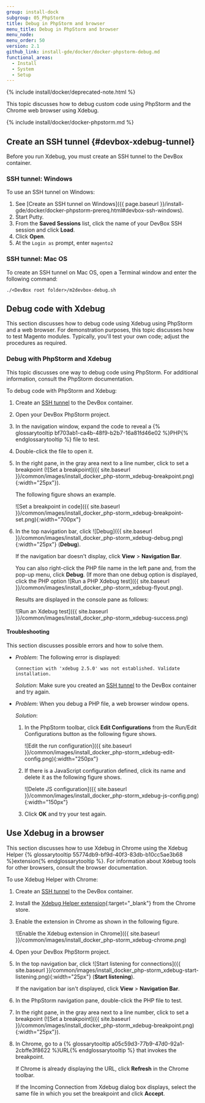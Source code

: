 ```yaml
---
group: install-dock
subgroup: 05_PhpStorm
title: Debug in PhpStorm and browser
menu_title: Debug in PhpStorm and browser
menu_node:
menu_order: 50
version: 2.1
github_link: install-gde/docker/docker-phpstorm-debug.md
functional_areas:
  - Install
  - System
  - Setup
---
```

 
{% include install/docker/deprecated-note.html %}

This topic discusses how to debug custom code using PhpStorm and the Chrome web browser using Xdebug.

{% include install/docker/docker-phpstorm.md %}

## Create an SSH tunnel {#devbox-xdebug-tunnel}
Before you run Xdebug, you must create an SSH tunnel to the DevBox container.

### SSH tunnel: Windows
To use an SSH tunnel on Windows:

1.	See [Create an SSH tunnel on Windows]({{ page.baseurl }}/install-gde/docker/docker-phpstorm-prereq.html#devbox-ssh-windows).
2.	Start Putty.
3.	From the **Saved Sessions** list, click the name of your DevBox SSH session and click **Load**.
4.	Click **Open**.
5.	At the `Login as` prompt, enter `magento2`

### SSH tunnel: Mac OS
To create an SSH tunnel on Mac OS, open a Terminal window and enter the following command:

	./<DevBox root folder>/m2devbox-debug.sh

## Debug code with Xdebug
This section discusses how to debug code using Xdebug using PhpStorm and a web browser. For demonstration purposes, this topic discusses how to test Magento modules. Typically, you'll test your own code; adjust the procedures as required.

### Debug with PhpStorm and Xdebug
This topic discusses one way to debug code using PhpStorm. For additional information, consult the PhpStorm documentation.

To debug code with PhpStorm and Xdebug:

1.	Create an [SSH tunnel](#devbox-xdebug-tunnel) to the DevBox container.
2.	Open your DevBox PhpStorm project.
3.	In the navigation window, expand the code to reveal a {% glossarytooltip bf703ab1-ca4b-48f9-b2b7-16a81fd46e02 %}PHP{% endglossarytooltip %} file to test.
4.	Double-click the file to open it.
5.	In the right pane, in the gray area next to a line number, click to set a breakpoint (![Set a breakpoint]({{ site.baseurl }}/common/images/install_docker_php-storm_xdebug-breakpoint.png){:width="25px"}).

	The following figure shows an example.

	![Set a breakpoint in code]({{ site.baseurl }}/common/images/install_docker_php-storm_xdebug-breakpoint-set.png){:width="700px"}
6.	In the top navigation bar, click ![Debug]({{ site.baseurl }}/common/images/install_docker_php-storm_xdebug-debug.png){:width="25px"} (**Debug**).

	If the navigation bar doesn't display, click **View** > **Navigation Bar**.

	You can also right-click the PHP file name in the left pane and, from the pop-up menu, click **Debug**. (If more than one debug option is displayed, click the PHP option ![Run a PHP Xdebug test]({{ site.baseurl }}/common/images/install_docker_php-storm_xdebug-flyout.png).

	Results are displayed in the console pane as follows:

	![Run an Xdebug test]({{ site.baseurl }}/common/images/install_docker_php-storm_xdebug-success.png)

#### Troubleshooting
This section discusses possible errors and how to solve them.

*	_Problem_: The following error is displayed:

		Connection with 'xdebug 2.5.0' was not established. Validate installation.

	_Solution_: Make sure you created an [SSH tunnel](#devbox-xdebug-tunnel) to the DevBox container and try again.
*	_Problem_: When you debug a PHP file, a web browser window opens.

	_Solution_:

	1.	In the PhpStorm toolbar, click **Edit Configurations** from the Run/Edit Configurations button as the following figure shows.

		![Edit the run configuration]({{ site.baseurl }}/common/images/install_docker_php-storm_xdebug-edit-config.png){:width="250px"}

	2.	If there is a JavaScript configuration defined, click its name and delete it as the following figure shows.

		![Delete JS configuration]({{ site.baseurl }}/common/images/install_docker_php-storm_xdebug-js-config.png){:width="150px"}
	
	3.	Click **OK** and try your test again.

## Use Xdebug in a browser
This section discusses how to use Xdebug in Chrome using the Xdebug Helper {% glossarytooltip 55774db9-bf9d-40f3-83db-b10cc5ae3b68 %}extension{% endglossarytooltip %}. For information about Xdebug tools for other browsers, consult the browser documentation.

To use Xdebug Helper with Chrome:

1.	Create an [SSH tunnel](#devbox-xdebug-tunnel) to the DevBox container.
7.	Install the [Xdebug Helper extension](https://chrome.google.com/webstore/detail/xdebug-helper/eadndfjplgieldjbigjakmdgkmoaaaoc?hl=en){:target="_blank"} from the Chrome store.
8.	Enable the extension in Chrome as shown in the following figure.

	![Enable the Xdebug extension in Chrome]({{ site.baseurl }}/common/images/install_docker_php-storm_xdebug-chrome.png)
3.	Open your DevBox PhpStorm project.
4.	In the top navigation bar, click ![Start listening for connections]({{ site.baseurl }}/common/images/install_docker_php-storm_xdebug-start-listening.png){:width="25px"}  (**Start listening**).

	If the navigation bar isn't displayed, click **View** > **Navigation Bar**.
3.	In the PhpStorm navigation pane, double-click the PHP file to test.
5.	In the right pane, in the gray area next to a line number, click to set a breakpoint (![Set a breakpoint]({{ site.baseurl }}/common/images/install_docker_php-storm_xdebug-breakpoint.png){:width="25px"}).
8.	In Chrome, go to a {% glossarytooltip a05c59d3-77b9-47d0-92a1-2cbffe3f8622 %}URL{% endglossarytooltip %} that invokes the breakpoint.

	If Chrome is already displaying the URL, click **Refresh** in the Chrome toolbar.

	If the Incoming Connection from Xdebug dialog box displays, select the same file in which you set the breakpoint and click **Accept**.
	


